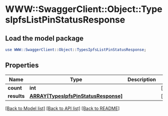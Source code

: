 # WWW::SwaggerClient::Object::TypesIpfsListPinStatusResponse

## Load the model package
```perl
use WWW::SwaggerClient::Object::TypesIpfsListPinStatusResponse;
```

## Properties
Name | Type | Description | Notes
------------ | ------------- | ------------- | -------------
**count** | **int** |  | [optional] 
**results** | [**ARRAY[TypesIpfsPinStatusResponse]**](TypesIpfsPinStatusResponse.md) |  | [optional] 

[[Back to Model list]](../README.md#documentation-for-models) [[Back to API list]](../README.md#documentation-for-api-endpoints) [[Back to README]](../README.md)


